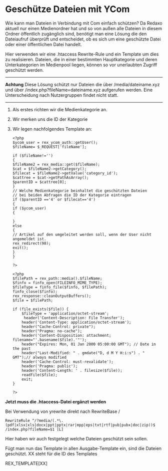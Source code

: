 Geschütze Dateien mit YCom
=======================

Wie kann man Dateien in Verbindung mit Com einfach schützen?
Da Redaxo aktuell nur einen Medienordner hat und so von außen alle Dateien in diesem Ordner öffentlich zugänglich sind, benötigt man eine Lösung die den Dateiaufruf überprüft und entscheidet, ob es sich um eine geschützte Datei oder einer öffentlichen Datei handelt. 

Hier verwenden wir eine .htaccess Rewrite-Rule und ein Template um dies zu realisieren.  Dateien, die in einer bestimmten Hauptkategorie und deren Unterkategorien im Medienpool liegen, können so vor unerlaubten Zugriff geschützt werden. 

----------
**Achtung**
Diese Lösung schützt nur Dateien die über /media/dateiname.xyz und über /index.php?fileName=dateiname.xyz aufgerufen werden. Eine Unterscheidung nach Nutzergruppen findet nicht statt. 

----------


 1. Als erstes richten wir die Medienkategorie an.
 2. Wir merken uns die ID der Kategorie 
 3. Wir legen nachfolgendes Template an: 

		<?php
		$ycom_user = rex_ycom_auth::getUser();
		$fileName= $_REQUEST['fileName'];
		 
		if ($fileName!='')
		{
		$fileName2 = rex_media::get($fileName);
		$cat = $fileName2->getCategory();
		$filecat = $fileName2->getValue('category_id');
		$cattree = $cat->getPathAsArray();
		$parentID = $cattree[0];
		}
		// Welche Medienkategorie beinhaltet die geschützten Dateien
		// bei beiden Abfragen die ID der Kategorie eintragen 
		if ($parentID =='4' or $filecat=='4')
		{
		if ($ycom_user)
		{
		
		}
		else
		{
		// Artikel auf den umgeleitet werden soll, wenn der User nicht angemeldet ist.
		rex_redirect(98);
		exit();
		}
		}                             
		
		?>
		
		<?php 
		$filePath = rex_path::media().$fileName;
		$finfo = finfo_open(FILEINFO_MIME_TYPE);
		$fileType = finfo_file($finfo, $filePath);
		finfo_close($finfo);
		rex_response::cleanOutputBuffers();
		$file = $filePath;
		
		if (file_exists($file)) {
		    $fileType = 'application/octet-stream';
		     header('Content-Description: File Transfer');
		    header('Content-Type: application/octet-stream');
		    header("Cache-Control: private");
		    header("Pragma: no-cache");
		    header('Content-Disposition: attachment; filename="'.basename($file).'"');
		    header("Expires: Mon, 01 Jan 2000 05:00:00 GMT"); // Date in the past
		    header("Last-Modified: " . gmdate("D, d M Y H:i:s") . " GMT");// always modified
		    header('Cache-Control: must-revalidate');
		    header('Pragma: public');
		    header('Content-Length: ' . filesize($file));
		    readfile($file);
		    exit;
		}
		
		?>

**Jetzt muss die .htaccess-Datei ergänzt werden**

Bei Verwendung von yrewrite direkt nach RewriteBase /
    
	RewriteRule ^/?media/(.*\.(pdf|xlsx|xls|docx|ppt|pptx|rar|mpp|eps|txt|rtf|pub|pubx|doc|zip))$ /index.php?fileName=$1 [L]

Hier haben wir auch festgelegt welche Dateien geschützt sein  sollen. 

Fügt man nun das Template in allen Ausgabe-Template ein, sind die Dateien geschützt. 
XX steht für die ID des Templates

REX_TEMPLATE[XX]
